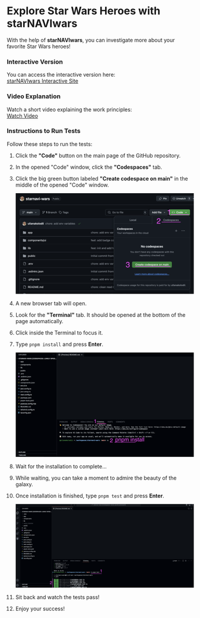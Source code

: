 # Explore Star Wars Heroes with starNAVIwars

With the help of **starNAVIwars**, you can investigate more about your favorite Star Wars heroes!

### Interactive Version

You can access the interactive version here:  
[starNAVIwars Interactive Site](https://starnavi-wars-t4sl.vercel.app/)

### Video Explanation

Watch a short video explaining the work principles:  
[Watch Video](https://www.loom.com/share/1cbb53a867a64b169f0671111a36ea8b?sid=ceaeb5ac-6f46-42a1-8a64-e8e7ded08b3f)

### Instructions to Run Tests

Follow these steps to run the tests:

1. Click the **"Code"** button on the main page of the GitHub repository.
2. In the opened "Code" window, click the **"Codespaces"** tab.
3. Click the big green button labeled **"Create codespace on main"** in the middle of the opened "Code" window.

   ![Step 1](./Step%201.png)

4. A new browser tab will open.
5. Look for the **"Terminal"** tab. It should be opened at the bottom of the page automatically.
6. Click inside the Terminal to focus it.
7. Type `pnpm install` and press **Enter**.

   ![Step 2](./Step%202.png)

8. Wait for the installation to complete...
9. While waiting, you can take a moment to admire the beauty of the galaxy.
10. Once installation is finished, type `pnpm test` and press **Enter**.

    ![Step 3](./Step%203.png)

11. Sit back and watch the tests pass!
12. Enjoy your success!
